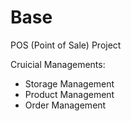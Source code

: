 # Base
POS (Point of Sale) Project

Cruicial Managements:

- Storage Management
- Product Management
- Order Management

